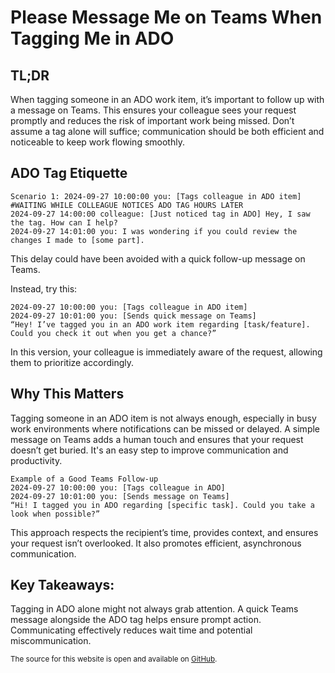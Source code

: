 # Please Message Me on Teams When Tagging Me in ADO


## TL;DR
When tagging someone in an ADO work item, it’s important to follow up with a message on Teams. This ensures your colleague sees your request promptly and reduces the risk of important work being missed. Don’t assume a tag alone will suffice; communication should be both efficient and noticeable to keep work flowing smoothly.

## ADO Tag Etiquette
```text
Scenario 1: 2024-09-27 10:00:00 you: [Tags colleague in ADO item]
#WAITING WHILE COLLEAGUE NOTICES ADO TAG HOURS LATER
2024-09-27 14:00:00 colleague: [Just noticed tag in ADO] Hey, I saw the tag. How can I help?
2024-09-27 14:01:00 you: I was wondering if you could review the changes I made to [some part].
```
This delay could have been avoided with a quick follow-up message on Teams.

Instead, try this:

```text
2024-09-27 10:00:00 you: [Tags colleague in ADO item]
2024-09-27 10:01:00 you: [Sends quick message on Teams]
“Hey! I’ve tagged you in an ADO work item regarding [task/feature]. Could you check it out when you get a chance?”
```

In this version, your colleague is immediately aware of the request, allowing them to prioritize accordingly.

## Why This Matters
Tagging someone in an ADO item is not always enough, especially in busy work environments where notifications can be missed or delayed. A simple message on Teams adds a human touch and ensures that your request doesn’t get buried. It's an easy step to improve communication and productivity.

```text
Example of a Good Teams Follow-up
2024-09-27 10:00:00 you: [Tags colleague in ADO]
2024-09-27 10:01:00 you: [Sends message on Teams]
“Hi! I tagged you in ADO regarding [specific task]. Could you take a look when possible?”
```
This approach respects the recipient’s time, provides context, and ensures your request isn’t overlooked. It also promotes efficient, asynchronous communication.

## Key Takeaways:
Tagging in ADO alone might not always grab attention.
A quick Teams message alongside the ADO tag helps ensure prompt action.
Communicating effectively reduces wait time and potential miscommunication.

<sup>The source for this website is open and available on [GitHub](https://github.com/ankitakash2007/tagNudge).</sup>
